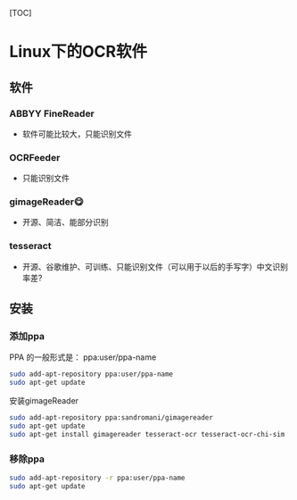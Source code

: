 [TOC]

# Linux下的OCR软件

## 软件

### ABBYY FineReader
- 软件可能比较大，只能识别文件

### OCRFeeder
- 只能识别文件

### gimageReader:yum:
- 开源、简洁、能部分识别

### tesseract
- 开源、谷歌维护、可训练、只能识别文件（可以用于以后的手写字）中文识别率差?


## 安装

### 添加ppa
PPA 的一般形式是： ppa:user/ppa-name
```bash
sudo add-apt-repository ppa:user/ppa-name
sudo apt-get update
```
安装gimageReader
```bash
sudo add-apt-repository ppa:sandromani/gimagereader
sudo apt-get update
sudo apt-get install gimagereader tesseract-ocr tesseract-ocr-chi-sim  # 安装需要的语言(Chinese simplify)
```
### 移除ppa
```bash
sudo add-apt-repository -r ppa:user/ppa-name
sudo apt-get update
```